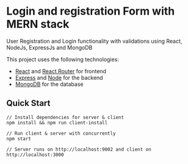 # Login and registration Form with MERN stack


User Registration and Login functionality with validations using React, NodeJs, ExpressJs and MongoDB 



This project uses the following technologies:

- [React](https://reactjs.org) and [React Router](https://reacttraining.com/react-router/) for frontend
- [Express](http://expressjs.com/) and [Node](https://nodejs.org/en/) for the backend
- [MongoDB](https://www.mongodb.com/) for the database



## Quick Start

```
// Install dependencies for server & client
npm install && npm run client-install

// Run client & server with concurrently
npm start

// Server runs on http://localhost:9002 and client on http://localhost:3000

```
